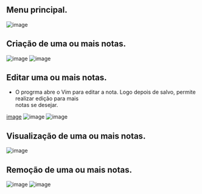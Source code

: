 <h2>Menu principal.</h2>

![image](https://github.com/user-attachments/assets/e94ff50d-ac92-4e1e-9212-17e5d79ee2ca)

<h2>Criação de uma ou mais notas.</h2>

![image](https://github.com/user-attachments/assets/e89cbd30-1f6a-4f28-b456-e0845760cd45)
![image](https://github.com/user-attachments/assets/d326ab1b-b0b1-4210-894d-0afe4daa204a)

<h2>Editar uma ou mais notas.</h2>
<ul>
<li>O progrma abre o Vim para editar a nota. Logo depois de salvo, permite realizar edição para mais<br>
     notas se desejar.</li>
     </ul>
     
[image](https://github.com/user-attachments/assets/d31af2ce-0ea1-4ecd-9764-e28573ce104e)
![image](https://github.com/user-attachments/assets/2a51789f-6a9f-4ff7-8e3e-17aab2dbc5f2)
![image](https://github.com/user-attachments/assets/0c6c3162-a6f0-481d-9d7b-18e220bff2fc)

<h2>Visualização de uma ou mais notas.</h2>

![image](https://github.com/user-attachments/assets/3fc7626b-de99-49ae-b619-bfb66d57f915)

<h2>Remoção de uma ou mais notas.</h2>

![image](https://github.com/user-attachments/assets/b66f6d26-9e70-4973-80b1-6b921603aa27)
![image](https://github.com/user-attachments/assets/4e5f57c4-a6a5-4138-a969-d60d581ea058)



